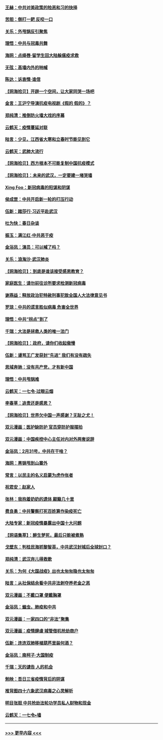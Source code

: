 #### [王赫：中共对美政策的险恶和习的抉择](../pages/nsc993/n11944942.md?t=03170731) 
#### [苦胆：倒打一耙 反咬一口](../pages/nsc993/n11944542.md?t=03170731) 
#### [关乐：外甩锅反引聚焦](../pages/nsc993/n11944211.md?t=03170731) 
#### [理悟：中共与冠毒共舞](../pages/nsc993/n11944197.md?t=03170731) 
#### [海网：点绛唇‧留学生回大陆躲瘟疫求救](../pages/nsc993/n11944043.md?t=03170731) 
#### [无弦：高墙内外的呐喊](../pages/nsc993/n11943684.md?t=03170731) 
#### [陈达：诉衷情·谁信](../pages/nsc993/n11942899.md?t=03170731) 
#### [【网海拾贝】开辟一个空间，让大家同哭一场吧](../pages/nsc993/n11942165.md?t=03170731) 
#### [金言：王沪宁导演抗疫电视剧《假的 假的》？](../pages/nsc993/n11941510.md?t=03170731) 
#### [郑纯清：推倒防火墙大戏的序幕](../pages/nsc993/n11940838.md?t=03170731) 
#### [云鹤天：疫情蔓延对联](../pages/nsc993/n11940579.md?t=03170731) 
#### [陆言：少见，江西省大寒和立春时节能见到它](../pages/nsc993/n11939983.md?t=03170731) 
#### [云鹤天：武肺大流行](../pages/nsc993/n11939902.md?t=03170731) 
#### [【网海拾贝】西方根本不可能复制中国抗疫模式](../pages/nsc993/n11939725.md?t=03170731) 
#### [【网海拾贝】：未来的武汉，一定要建一堵哭墙](../pages/nsc993/n11938684.md?t=03170731) 
#### [Xing Foo：新冠病毒的阳谋和阴谋](../pages/nsc993/n11936086.md?t=03170731) 
#### [侯成罡：中共开启新一轮的打压行动](../pages/nsc993/n11935730.md?t=03170731) 
#### [伍新：踏莎行‧习近平赴武汉](../pages/nsc993/n11935157.md?t=03170731) 
#### [吐为快：春日杂谈](../pages/nsc993/n11934776.md?t=03170731) 
#### [振玉：满江红‧中共恶于疫](../pages/nsc993/n11934647.md?t=03170731) 
#### [金浴凤：演员：可以喊了吗？](../pages/nsc993/n11934602.md?t=03170731) 
#### [关乐：浪淘沙·武汉肺炎](../pages/nsc993/n11931792.md?t=03170731) 
#### [【网海拾贝】：到底是谁该接受感恩教育？](../pages/nsc993/n11931552.md?t=03170731) 
#### [家庭医生：请勿前往诊所要求检测新冠病毒](../pages/nsc993/n11929190.md?t=03170731) 
#### [谢燕益：释放政治犯特赦刑事犯致全国人大法律意见书](../pages/nsc993/n11928978.md?t=03170731) 
#### [罗琼：中共的谎言胜似病毒 危害全世界](../pages/nsc993/n11922636.md?t=03170731) 
#### [理悟：中共“拐点”到了](../pages/nsc993/n11928496.md?t=03170731) 
#### [千瑞：大法是拯救人类的唯一法门](../pages/nsc993/n11927637.md?t=03170731) 
#### [【网海拾贝】：政府，请你们收起傲慢](../pages/nsc993/n11926932.md?t=03170731) 
#### [伍新：谩骂王广发获封“先进” 我们有没有疏失](../pages/nsc993/n11926101.md?t=03170731) 
#### [思域奔驰：没有共产党，才有新中国](../pages/nsc993/n11926058.md?t=03170731) 
#### [理悟：中共甩锅难](../pages/nsc993/n11925355.md?t=03170731) 
#### [云鹤天：一七令·过眼云烟](../pages/nsc993/n11925284.md?t=03170731) 
#### [李春草：追责还是感恩？](../pages/nsc993/n11925274.md?t=03170731) 
#### [【网海拾贝】世界欠中国一声感谢？无耻之尤！](../pages/nsc993/n11925239.md?t=03170731) 
#### [双元漫画：医护缺防护 官员穿防护服摆拍](../pages/nsc993/n11923899.md?t=03170731) 
#### [双元漫画：中国疾控中心主任对内对外两套说辞](../pages/nsc993/n11921994.md?t=03170731) 
#### [金浴凤：2月31号，中共在干啥？](../pages/nsc993/n11922706.md?t=03170731) 
#### [海网：黑锅甩到山寨外](../pages/nsc993/n11922688.md?t=03170731) 
#### [常言：以民主的名义启蒙为虎作伥者](../pages/nsc993/n11922217.md?t=03170731) 
#### [祝君安：赵家人](../pages/nsc993/n11922209.md?t=03170731) 
#### [张林：我抱着奶奶的遗体 颠簸几十里](../pages/nsc993/n11920945.md?t=03170731) 
#### [费良勇：中共警察打死百姓算作染疫死亡](../pages/nsc993/n11919264.md?t=03170731) 
#### [大陆专家：新冠疫情暴露出中国十大问题](../pages/nsc993/n11919187.md?t=03170731) 
#### [【网语集萃】：醉生梦死，最后只能被煮熟](../pages/nsc993/n11918994.md?t=03170731) 
#### [戈壁东：判桂民海抓黎智英，中共武汉封城后全球封口？](../pages/nsc993/n11917982.md?t=03170731) 
#### [郑纯清：武汉弃儿得救歌](../pages/nsc993/n11917881.md?t=03170731) 
#### [关乐：为何《大国战疫》出也太匆匆隐也太匆匆](../pages/nsc993/n11917792.md?t=03170731) 
#### [陆言：从社保结余看中共非法剥夺养老金之恶](../pages/nsc993/n11917084.md?t=03170731) 
#### [双元漫画：不戴口罩 便戴胸罩](../pages/nsc993/n11916447.md?t=03170731) 
#### [金浴凤：蝗虫，肺疫和中共](../pages/nsc993/n11916904.md?t=03170731) 
#### [双元漫画：一家四口的“非法”聚集](../pages/nsc993/n11916378.md?t=03170731) 
#### [双元漫画：疫情肆虐 城管借机抢劫商户](../pages/nsc993/n11916310.md?t=03170731) 
#### [伍新：连连双肺移植葫芦里装何酒？](../pages/nsc993/n11913667.md?t=03170731) 
#### [金浴凤：南柯子·大国制疫](../pages/nsc993/n11913657.md?t=03170731) 
#### [千瑞：天的谴告  人的机会](../pages/nsc993/n11913309.md?t=03170731) 
#### [勉映：吾日三省疫情背后的阴谋](../pages/nsc993/n11913079.md?t=03170731) 
#### [推背图四十六象武汉病毒之心灵解析](../pages/nsc993/n11911761.md?t=03170731) 
#### [明目张胆 中共抢劫法轮功学员私人财物和现金](../pages/nsc993/n11910262.md?t=03170731) 
#### [云鹤天：一七令▪墙](../pages/nsc993/n11910627.md?t=03170731) 

----
#### [ >>> 更早内容 <<< ](../indexes/nsc993-earlier.md)
